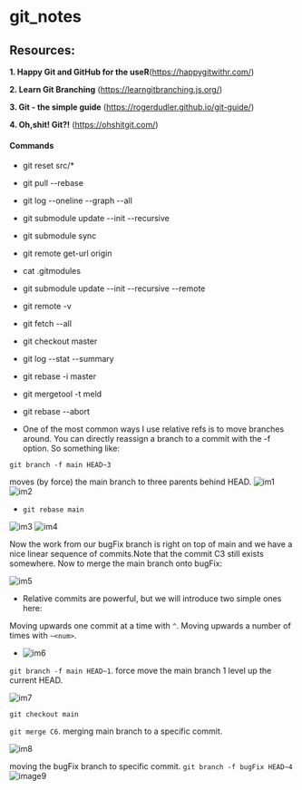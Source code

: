 # git_notes

## Resources:
**1. Happy Git and GitHub for the useR**(https://happygitwithr.com/)

**2. Learn Git Branching** (https://learngitbranching.js.org/)

**3. Git - the simple guide** (https://rogerdudler.github.io/git-guide/)

**4. Oh,shit! Git?!** (https://ohshitgit.com/)




#### Commands

- git reset src/*

- git pull --rebase

- git log --oneline --graph --all

- git submodule update --init --recursive

- git submodule sync

- git remote get-url origin

- cat .gitmodules 

- git submodule update --init --recursive --remote

- git remote -v

- git fetch --all

- git checkout master

- git log --stat --summary

- git rebase -i master

- git mergetool -t meld

- git rebase --abort

- One of the most common ways I use relative refs is to move branches around. You can directly reassign a branch to a commit with the -f option. So something like:

`git branch -f main HEAD~3`

moves (by force) the main branch to three parents behind HEAD.
![im1](https://user-images.githubusercontent.com/77024625/132250798-475d3fb4-4c64-4a87-91a7-078cc968f24e.png) ![im2](https://user-images.githubusercontent.com/77024625/132251127-dd8cecca-6933-4315-891f-a21c3de45b70.png)


- `git rebase main`

![im3](https://user-images.githubusercontent.com/77024625/132252982-ab4423ed-aab1-4b4c-81e7-f86490b942b9.png) ![im4](https://user-images.githubusercontent.com/77024625/132253065-54691a14-1c96-4d17-b808-ef7144e6f249.png)

Now the work from our bugFix branch is right on top of main and we have a nice linear sequence of commits.Note that the commit C3 still exists somewhere. 
Now to merge the main branch onto bugFix:

![im5](https://user-images.githubusercontent.com/77024625/132253373-59d37aea-069d-423b-8fba-dd257d398105.png)

- Relative commits are powerful, but we will introduce two simple ones here:

Moving upwards one commit at a time with `^`.
Moving upwards a number of times with `~<num>`.

- ![im6](https://user-images.githubusercontent.com/77024625/132255553-8ccb2e7b-33e2-4528-a2b3-76859102a8dc.png)

`git branch -f main HEAD~1`. force move the main branch 1 level up the current HEAD.

![im7](https://user-images.githubusercontent.com/77024625/132255694-63d666de-69c4-4c44-8799-9eca9ff032c1.png)

`git checkout main`

`git merge C6`. merging main branch to a specific commit.

![im8](https://user-images.githubusercontent.com/77024625/132255932-f6d6270e-79b4-40bf-b675-2a034b1f6440.png)

moving the bugFix branch to specific commit. `git branch -f bugFix HEAD~4`
![image9](https://user-images.githubusercontent.com/77024625/132255997-e0546926-5e3b-42d0-b477-3bf1458abb87.png)




